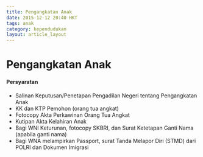 ```yaml
---
title: Pengangkatan Anak
date: 2015-12-12 20:40 HKT
tags: anak
category: kependudukan
layout: article_layout
---
```

# Pengangkatan Anak

#### Persyaratan
- Salinan Keputusan/Penetapan Pengadilan Negeri tentang Pengangkatan Anak
- KK dan KTP Pemohon (orang tua angkat)
- Fotocopy Akta Perkawinan Orang Tua Angkat
- Kutipan Akta Kelahiran Anak
- Bagi WNI Keturunan, fotocopy SKBRI, dan Surat Ketetapan Ganti Nama (apabila ganti nama)
- Bagi WNA melampirkan Passport, surat Tanda Melapor Diri (STMD) dari POLRI dan Dokumen Imigrasi
